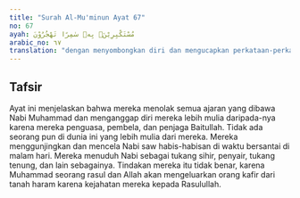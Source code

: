 ```yaml
---
title: "Surah Al-Mu'minun Ayat 67"
no: 67
ayah: مُسْتَكْبِرِيْنَۙ بِهٖ سٰمِرًا تَهْجُرُوْنَ 
arabic_no: ٦٧
translation: "dengan menyombongkan diri dan mengucapkan perkataan-perkataan keji terhadapnya (Al-Qur'an) pada waktu kamu bercakap-cakap pada malam hari."
---
```


## Tafsir

Ayat ini menjelaskan bahwa mereka menolak semua ajaran yang dibawa Nabi Muhammad dan menganggap diri mereka lebih mulia daripada-nya karena mereka penguasa, pembela, dan penjaga Baitullah. Tidak ada seorang pun di dunia ini yang lebih mulia dari mereka. Mereka menggunjingkan dan mencela Nabi saw habis-habisan di waktu bersantai di malam hari. Mereka menuduh Nabi sebagai tukang sihir, penyair, tukang tenung, dan lain sebagainya. Tindakan mereka itu tidak benar, karena Muhammad seorang rasul dan Allah akan mengeluarkan orang kafir dari tanah haram karena kejahatan mereka kepada Rasulullah.